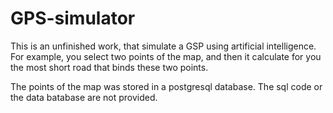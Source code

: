GPS-simulator
=============

This is an unfinished work, that simulate a GSP using artificial intelligence. For example, you select two points of the map, and then it calculate for you the most short road that binds these two points.

The points of the map was stored in a postgresql database. The sql code or the data batabase are not provided.
